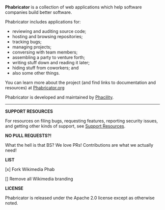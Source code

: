 **Phabricator** is a collection of web applications which help software companies build better software.

Phabricator includes applications for:

  - reviewing and auditing source code;
  - hosting and browsing repositories;
  - tracking bugs;
  - managing projects;
  - conversing with team members;
  - assembling a party to venture forth;
  - writing stuff down and reading it later;
  - hiding stuff from coworkers; and
  - also some other things.

You can learn more about the project (and find links to documentation and resources) at [Phabricator.org](http://phabricator.org)

Phabricator is developed and maintained by [Phacility](http://phacility.com).

----------

**SUPPORT RESOURCES**

For resources on filing bugs, requesting features, reporting security issues, and getting other kinds of support, see [Support Resources](https://secure.phabricator.com/book/phabricator/article/support/).

**NO PULL REQUESTS?!**

What the hell is that BS? We love PRs! Contributions are what we actually need! 

**LIST**

[x] Fork Wikimedia Phab


[] Remove all Wikimedia branding


**LICENSE**

Phabricator is released under the Apache 2.0 license except as otherwise noted.

